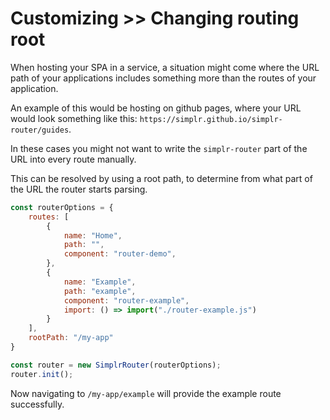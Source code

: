 # Customizing >> Changing routing root

When hosting your SPA in a service, a situation might come where the URL path of your applications
includes something more than the routes of your application.

An example of this would be hosting on github pages, where your URL would look something like this:
`https://simplr.github.io/simplr-router/guides`.

In these cases you might not want to write the `simplr-router` part of the URL into every route manually.

This can be resolved by using a root path, to determine from what part of the URL the router starts parsing.

```javascript
const routerOptions = {
    routes: [
        {
            name: "Home",
            path: "",
            component: "router-demo",
        },
        {
            name: "Example",
            path: "example",
            component: "router-example",
            import: () => import("./router-example.js")
        }
    ],
    rootPath: "/my-app"
}

const router = new SimplrRouter(routerOptions);
router.init();
```

Now navigating to `/my-app/example` will provide the example route successfully.

